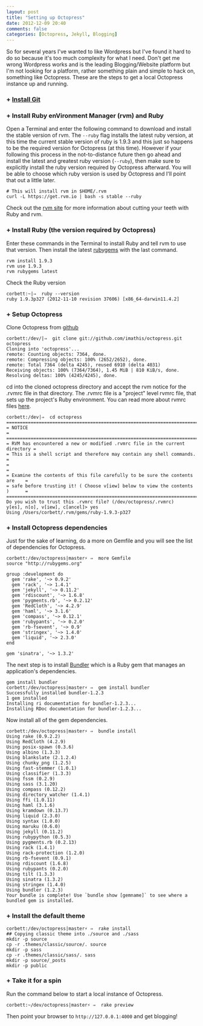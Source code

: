 ```yaml
---
layout: post
title: "Setting up Octopress"
date: 2012-12-09 20:40
comments: false
categories: [Octopress, Jekyll, Blogging]
---
```

So for several years I've wanted to like Wordpress but I've found it hard to do so because it's too
much complexity for what I need.  Don't get me wrong Wordpress works and is the leading Blogging/Website
platform but I'm not looking for a platform, rather something plain and simple to hack on, something
like Octopress.  These are the steps to get a local Octopress instance up and running.

### + [Install Git](http://git-scm.com/ "git")
### + Install Ruby enVironment Manager (rvm) and Ruby

Open a Terminal and enter the following command to download and install the stable version of rvm.  The
`--ruby` flag installs the latest ruby version, at this time the current stable version of ruby is 1.9.3
and this just so happens to be the required version for Octopress (at this time).  However if your following this
process in the not-to-distance future then go ahead and install the latest and greatest ruby version (`--ruby`),
then make sure to explicitly install the ruby version required by Octopress afterward.  You will be
able to choose which ruby version is used by Octopress and I'll point that out a little later.
```
# This will install rvm in $HOME/.rvm
curl -L https://get.rvm.io | bash -s stable --ruby
```

Check out the [rvm site](https://rvm.io/) for more information about cutting your teeth with Ruby and rvm.

### + Install Ruby (the version required by Octopress)

Enter these commands in the Terminal to install Ruby and tell rvm to use that version.  Then install the
latest [rubygems](http://rubygems.org/ "rubygems") with the last command.
```
rvm install 1.9.3
rvm use 1.9.3
rvm rubygems latest
```
Check the Ruby version
```
corbett:~|⇒  ruby --version
ruby 1.9.3p327 (2012-11-10 revision 37606) [x86_64-darwin11.4.2]
```
### + Setup Octopress

Clone Octopress from [github](https://github.com/imathis/octopress "octopress at github")
```
corbett:/dev/|⇒  git clone git://github.com/imathis/octopress.git octopress
Cloning into 'octopress'...
remote: Counting objects: 7364, done.
remote: Compressing objects: 100% (2652/2652), done.
remote: Total 7364 (delta 4245), reused 6910 (delta 4031)
Receiving objects: 100% (7364/7364), 1.45 MiB | 810 KiB/s, done.
Resolving deltas: 100% (4245/4245), done.
```
cd into the cloned octopress directory and accept the rvm notice for the .rvmrc file in that directory.  The .rvmrc file is a "project" level rvmrc file, that sets up the project's Ruby environment.  You can read more about rvmrc files [here](https://rvm.io/workflow/rvmrc/ "rvmrc files").
```
corbett:/dev|⇒  cd octopress 
==============================================================================
= NOTICE                                                                     =
==============================================================================
= RVM has encountered a new or modified .rvmrc file in the current directory =
= This is a shell script and therefore may contain any shell commands.       =
=                                                                            =
= Examine the contents of this file carefully to be sure the contents are    =
= safe before trusting it! ( Choose v[iew] below to view the contents )      =
==============================================================================
Do you wish to trust this .rvmrc file? (/dev/octopress/.rvmrc)
y[es], n[o], v[iew], c[ancel]> yes
Using /Users/corbett/.rvm/gems/ruby-1.9.3-p327
```
### + Install Octopress dependencies

Just for the sake of learning, do a more on Gemfile and you will see the list of dependencies for
Octopress.
```
corbett:/dev/octopress|master⚡ ⇒  more Gemfile
source "http://rubygems.org"

group :development do
  gem 'rake', '~> 0.9.2'
  gem 'rack', '~> 1.4.1'
  gem 'jekyll', '~> 0.11.2'
  gem 'rdiscount', '~> 1.6.8'
  gem 'pygments.rb', '~> 0.2.12'
  gem 'RedCloth', '~> 4.2.9'
  gem 'haml', '~> 3.1.6'
  gem 'compass', '~> 0.12.1'
  gem 'rubypants', '~> 0.2.0'
  gem 'rb-fsevent', '~> 0.9'
  gem 'stringex', '~> 1.4.0'
  gem 'liquid', '~> 2.3.0'
end

gem 'sinatra', '~> 1.3.2'
```
The next step is to install [Bundler](http://gembundler.com/) which is a Ruby gem that
manages an application's dependencies.
```
gem install bundler
corbett:/dev/octopress|master⚡ ⇒  gem install bundler
Successfully installed bundler-1.2.3
1 gem installed
Installing ri documentation for bundler-1.2.3...
Installing RDoc documentation for bundler-1.2.3...
```
Now install all of the gem dependencies.
```
corbett:/dev/octopress|master⚡ ⇒  bundle install
Using rake (0.9.2.2) 
Using RedCloth (4.2.9) 
Using posix-spawn (0.3.6) 
Using albino (1.3.3) 
Using blankslate (2.1.2.4) 
Using chunky_png (1.2.5) 
Using fast-stemmer (1.0.1) 
Using classifier (1.3.3) 
Using fssm (0.2.9) 
Using sass (3.1.20) 
Using compass (0.12.2) 
Using directory_watcher (1.4.1) 
Using ffi (1.0.11) 
Using haml (3.1.6) 
Using kramdown (0.13.7) 
Using liquid (2.3.0) 
Using syntax (1.0.0) 
Using maruku (0.6.0) 
Using jekyll (0.11.2) 
Using rubypython (0.5.3) 
Using pygments.rb (0.2.13) 
Using rack (1.4.1) 
Using rack-protection (1.2.0) 
Using rb-fsevent (0.9.1) 
Using rdiscount (1.6.8) 
Using rubypants (0.2.0) 
Using tilt (1.3.3) 
Using sinatra (1.3.2) 
Using stringex (1.4.0) 
Using bundler (1.2.3) 
Your bundle is complete! Use `bundle show [gemname]` to see where a bundled gem is installed.
```
### + Install the default theme
```
corbett:/dev/octopress|master⚡ ⇒  rake install
## Copying classic theme into ./source and ./sass
mkdir -p source
cp -r .themes/classic/source/. source
mkdir -p sass
cp -r .themes/classic/sass/. sass
mkdir -p source/_posts
mkdir -p public
```
### + Take it for a spin

Run the command below to start a local instance of Octopress.
```
corbett:~/dev/octopress|master⚡ ⇒  rake preview
```
Then point your browser to `http://127.0.0.1:4000` and get blogging!




